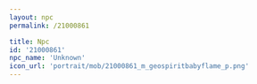```yaml
---
layout: npc
permalink: /21000861

title: Npc
id: '21000861'
npc_name: 'Unknown'
icon_url: 'portrait/mob/21000861_m_geospiritbabyflame_p.png'
---
```


